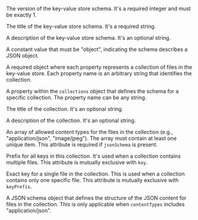 [](/properties/actorKeyValueStoreSchemaVersion)
The version of the key-value store schema. It's a required integer and must be exactly 1.
[](!/properties/actorKeyValueStoreSchemaVersion)

[](/properties/title)
The title of the key-value store schema. It's a required string.
[](!/properties/title)

[](/properties/description)
A description of the key-value store schema. It's an optional string.
[](!/properties/description)

[](/properties/type)
A constant value that must be "object", indicating the schema describes a JSON object.
[](!/properties/type)

[](/properties/collections)
A required object where each property represents a collection of files in the key-value store. Each property name is an arbitrary string that identifies the collection.
[](!/properties/collections)

[](/properties/collections/patternProperties/^)
A property within the `collections` object that defines the schema for a specific collection. The property name can be any string.
[](!/properties/collections/patternProperties/^)

[](/properties/collections/patternProperties/^/properties/title)
The title of the collection. It's an optional string.
[](!/properties/collections/patternProperties/^/properties/title)

[](/properties/collections/patternProperties/^/properties/description)
A description of the collection. It's an optional string.
[](!/properties/collections/patternProperties/^/properties/description)

[](/properties/collections/patternProperties/^/properties/contentTypes)
An array of allowed content types for the files in the collection (e.g., "application/json", "image/jpeg"). The array must contain at least one unique item. This attribute is required if `jsonSchema` is present.
[](!/properties/collections/patternProperties/^/properties/contentTypes)

[](/properties/collections/patternProperties/^/properties/keyPrefix)
Prefix for all keys in this collection. It's used when a collection contains multiple files. This attribute is mutually exclusive with `key`.
[](!/properties/collections/patternProperties/^/properties/keyPrefix)

[](/properties/collections/patternProperties/^/properties/key)
Exact key for a single file in the collection. This is used when a collection contains only one specific file. This attribute is mutually exclusive with `keyPrefix`.
[](!/properties/collections/patternProperties/^/properties/key)

[](/properties/collections/patternProperties/^/properties/jsonSchema)
A JSON schema object that defines the structure of the JSON content for files in the collection. This is only applicable when `contentTypes` includes "application/json".
[](!/properties/collections/patternProperties/^/properties/jsonSchema)
